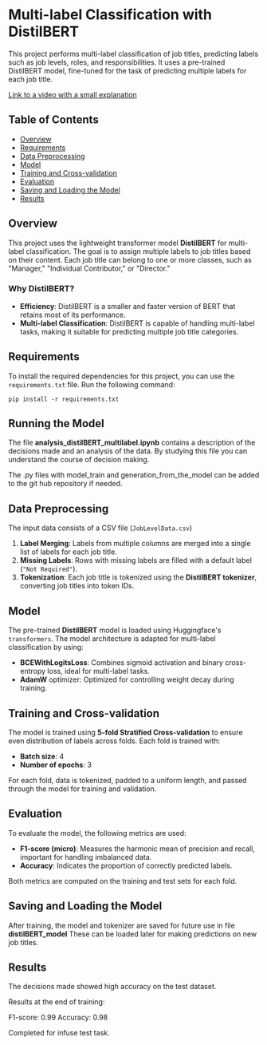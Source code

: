 # Multi-label Classification with DistilBERT

This project performs multi-label classification of job titles, predicting labels such as job levels, roles, and responsibilities. It uses a pre-trained DistilBERT model, fine-tuned for the task of predicting multiple labels for each job title.

[Link to a video with a small explanation](https://youtu.be/RUZ-wqrUY2w)

## Table of Contents

- [Overview](#overview)
- [Requirements](#requirements)
- [Data Preprocessing](#data-preprocessing)
- [Model](#model)
- [Training and Cross-validation](#training-and-cross-validation)
- [Evaluation](#evaluation)
- [Saving and Loading the Model](#saving-and-loading-the-model)
- [Results](#results)

## Overview

This project uses the lightweight transformer model **DistilBERT** for multi-label classification. The goal is to assign multiple labels to job titles based on their content. Each job title can belong to one or more classes, such as "Manager," "Individual Contributor," or "Director."

### Why DistilBERT?

- **Efficiency**: DistilBERT is a smaller and faster version of BERT that retains most of its performance.
- **Multi-label Classification**: DistilBERT is capable of handling multi-label tasks, making it suitable for predicting multiple job title categories.

## Requirements

To install the required dependencies for this project, you can use the `requirements.txt` file. Run the following command:

```
pip install -r requirements.txt
```

## Running the Model

The file **analysis_distilBERT_multilabel.ipynb** contains a description of the decisions made and an analysis of the data. By studying this file you can understand the course of decision making. 

The .py files with model_train and generation_from_the_model can be added to the git hub repository if needed.

## Data Preprocessing

The input data consists of a CSV file (`JobLevelData.csv`) 

1. **Label Merging**: Labels from multiple columns are merged into a single list of labels for each job title.
2. **Missing Labels**: Rows with missing labels are filled with a default label (`"Not Required"`).
3. **Tokenization**: Each job title is tokenized using the **DistilBERT tokenizer**, converting job titles into token IDs.

## Model

The pre-trained **DistilBERT** model is loaded using Huggingface's `transformers`. The model architecture is adapted for multi-label classification by using:

- **BCEWithLogitsLoss**: Combines sigmoid activation and binary cross-entropy loss, ideal for multi-label tasks.
- **AdamW** optimizer: Optimized for controlling weight decay during training.

## Training and Cross-validation

The model is trained using **5-fold Stratified Cross-validation** to ensure even distribution of labels across folds. Each fold is trained with:

- **Batch size**: 4
- **Number of epochs**: 3

For each fold, data is tokenized, padded to a uniform length, and passed through the model for training and validation.

## Evaluation

To evaluate the model, the following metrics are used:

- **F1-score (micro)**: Measures the harmonic mean of precision and recall, important for handling imbalanced data.
- **Accuracy**: Indicates the proportion of correctly predicted labels.

Both metrics are computed on the training and test sets for each fold.

## Saving and Loading the Model

After training, the model and tokenizer are saved for future use in file **distilBERT_model**
These can be loaded later for making predictions on new job titles.

## Results

The decisions made showed high accuracy on the test dataset. 

Results at the end of training:

F1-score: 0.99
Accuracy: 0.98

Completed for infuse test task.
